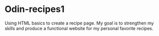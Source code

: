 # Odin-recipes1
Using HTML basics to create a recipe page. My goal is to strengthen my skills and produce a functional website for my personal favorite recipes.
